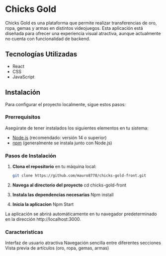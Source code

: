 # Chicks Gold

Chicks Gold es una plataforma que permite realizar transferencias de oro, ropa, gemas y armas en distintos videojuegos. Esta aplicación está diseñada para ofrecer una experiencia visual atractiva, aunque actualmente no cuenta con funcionalidad de backend.

## Tecnologías Utilizadas

- React
- CSS 
- JavaScript

## Instalación

Para configurar el proyecto localmente, sigue estos pasos:

### Prerrequisitos

Asegúrate de tener instalados los siguientes elementos en tu sistema:

- [Node.js](https://nodejs.org/) (recomendado: versión 14 o superior)
- [npm](https://www.npmjs.com/) (generalmente se instala junto con Node.js)

### Pasos de Instalación

1. **Clona el repositorio** en tu máquina local:
   ```bash
   git clone https://github.com/mauro8778/chicks-gold-front.git

2. **Navega al directorio del proyecto**
 cd chicks-gold-front

3. **Instala las dependencias necesarias**
  Npm install

4. **Inicia la aplicacion**
  Npm Start

La aplicación se abrirá automáticamente en tu navegador predeterminado en la dirección http://localhost:3000.

### Caracteristicas
Interfaz de usuario atractiva
Navegación sencilla entre diferentes secciones
Vista previa de artículos (oro, ropa, gemas, armas)

